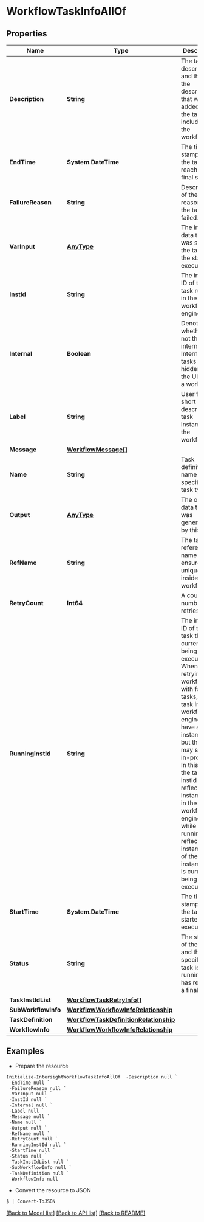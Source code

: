 # WorkflowTaskInfoAllOf
## Properties

Name | Type | Description | Notes
------------ | ------------- | ------------- | -------------
**Description** | **String** | The task description and this is the description that was added when the task was included into the workflow. | [optional] [readonly] 
**EndTime** | **System.DateTime** | The time stamp when the task reached a final state. | [optional] [readonly] 
**FailureReason** | **String** | Description of the reason why the task failed. | [optional] [readonly] 
**VarInput** | [**AnyType**](.md) | The input data that was sent to the task at the start of execution. | [optional] [readonly] 
**InstId** | **String** | The instance ID of the task running in the workflow engine. | [optional] [readonly] 
**Internal** | **Boolean** | Denotes whether or not this is an internal task.  Internal tasks will be hidden from the UI within a workflow. | [optional] [readonly] 
**Label** | **String** | User friendly short label to describe this task instance in the workflow. | [optional] [readonly] 
**Message** | [**WorkflowMessage[]**](WorkflowMessage.md) |  | [optional] 
**Name** | **String** | Task definition name which specifies the task type. | [optional] [readonly] 
**Output** | [**AnyType**](.md) | The output data that was generated by this task. | [optional] [readonly] 
**RefName** | **String** | The task reference name to ensure its unique inside a workflow. | [optional] [readonly] 
**RetryCount** | **Int64** | A counter for number of retries. | [optional] [readonly] 
**RunningInstId** | **String** | The instance ID of the task that is currently being executed. When retrying a workflow with failed tasks, the task in workflow engine will have a new instance ID, but the task may still be in-progress. In this case, the task instId reflects the instance ID in the workflow engine, while runningInstId reflects the instance ID of the instance that is currently being executed. | [optional] [readonly] 
**StartTime** | **System.DateTime** | The time stamp when the task started execution. | [optional] [readonly] 
**Status** | **String** | The status of the task and this will specify if the task is running or has reached a final state. | [optional] 
**TaskInstIdList** | [**WorkflowTaskRetryInfo[]**](WorkflowTaskRetryInfo.md) |  | [optional] 
**SubWorkflowInfo** | [**WorkflowWorkflowInfoRelationship**](WorkflowWorkflowInfoRelationship.md) |  | [optional] 
**TaskDefinition** | [**WorkflowTaskDefinitionRelationship**](WorkflowTaskDefinitionRelationship.md) |  | [optional] 
**WorkflowInfo** | [**WorkflowWorkflowInfoRelationship**](WorkflowWorkflowInfoRelationship.md) |  | [optional] 

## Examples

- Prepare the resource
```powershell
Initialize-IntersightWorkflowTaskInfoAllOf  -Description null `
 -EndTime null `
 -FailureReason null `
 -VarInput null `
 -InstId null `
 -Internal null `
 -Label null `
 -Message null `
 -Name null `
 -Output null `
 -RefName null `
 -RetryCount null `
 -RunningInstId null `
 -StartTime null `
 -Status null `
 -TaskInstIdList null `
 -SubWorkflowInfo null `
 -TaskDefinition null `
 -WorkflowInfo null
```

- Convert the resource to JSON
```powershell
$ | Convert-ToJSON
```

[[Back to Model list]](../README.md#documentation-for-models) [[Back to API list]](../README.md#documentation-for-api-endpoints) [[Back to README]](../README.md)

